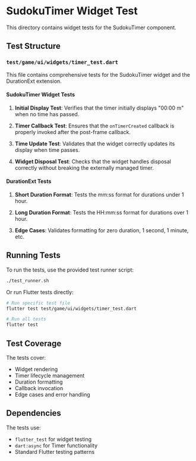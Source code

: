 # SudokuTimer Widget Test

This directory contains widget tests for the SudokuTimer component.

## Test Structure

### `test/game/ui/widgets/timer_test.dart`

This file contains comprehensive tests for the SudokuTimer widget and the DurationExt extension.

#### SudokuTimer Widget Tests

1. **Initial Display Test**: Verifies that the timer initially displays "00:00 m" when no time has passed.

2. **Timer Callback Test**: Ensures that the `onTimerCreated` callback is properly invoked after the post-frame callback.

3. **Time Update Test**: Validates that the widget correctly updates its display when time passes.

4. **Widget Disposal Test**: Checks that the widget handles disposal correctly without breaking the externally managed timer.

#### DurationExt Tests

1. **Short Duration Format**: Tests the mm:ss format for durations under 1 hour.

2. **Long Duration Format**: Tests the HH:mm:ss format for durations over 1 hour.

3. **Edge Cases**: Validates formatting for zero duration, 1 second, 1 minute, etc.

## Running Tests

To run the tests, use the provided test runner script:

```bash
./test_runner.sh
```

Or run Flutter tests directly:

```bash
# Run specific test file
flutter test test/game/ui/widgets/timer_test.dart

# Run all tests
flutter test
```

## Test Coverage

The tests cover:
- Widget rendering
- Timer lifecycle management
- Duration formatting
- Callback invocation
- Edge cases and error handling

## Dependencies

The tests use:
- `flutter_test` for widget testing
- `dart:async` for Timer functionality
- Standard Flutter testing patterns